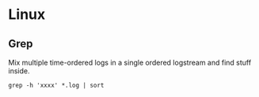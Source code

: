 # Linux

## Grep 

Mix multiple time-ordered logs in a single ordered logstream and find stuff inside.

```shell
grep -h 'xxxx' *.log | sort
```